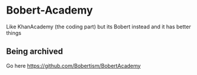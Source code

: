 # Bobert-Academy
Like KhanAcademy (the coding part) but its Bobert instead and it has better things
## Being archived
Go here https://github.com/Bobertism/BobertAcademy
